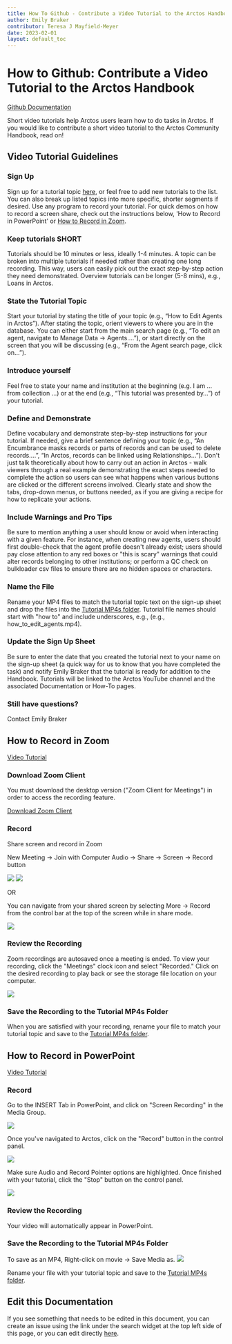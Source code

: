 ```yaml
---
title: How To Github - Contribute a Video Tutorial to the Arctos Handbook
author: Emily Braker
contributor: Teresa J Mayfield-Meyer
date: 2023-02-01
layout: default_toc
---
```

# How to Github: Contribute a Video Tutorial to the Arctos Handbook

[Github Documentation](https://handbook.arctosdb.org/documentation/github.html)

Short video tutorials help Arctos users learn how to do tasks in Arctos. If you would like to contribute a short video tutorial to the Arctos Community Handbook, read on!

## Video Tutorial Guidelines

### Sign Up

Sign up for a tutorial topic [here](https://docs.google.com/spreadsheets/d/1BESoZ0mgRgONfSNziHpeumIIlnAWtoOnXxPISgQy2mU/edit?usp=sharing), or feel free to add new tutorials to the list. You can also break up listed topics into more specific, shorter segments if desired. Use any program to record your tutorial. For quick demos on how to record a screen share, check out the instructions below, 'How to Record in PowerPoint' or [How to Record in Zoom](#How_to_Record_in_Zoom). 

### Keep tutorials **SHORT**

Tutorials should be 10 minutes or less, ideally 1-4 minutes. A topic can be broken into multiple tutorials if needed rather than creating one long recording. This way, users can easily pick out the exact step-by-step action they need demonstrated. Overview tutorials can be longer (5-8 mins), e.g., Loans in Arctos. 

### State the Tutorial Topic

Start your tutorial by stating the title of your topic (e.g., “How to Edit Agents in Arctos”). After stating the topic, orient viewers to where you are in the database. You can either start from the main search page (e.g., “To edit an agent, navigate to Manage Data -> Agents….”), or start directly on the screen that you will be discussing (e.g., “From the Agent search page, click on…”). 

### Introduce yourself

Feel free to state your name and institution at the beginning (e.g. I am ... from collection ...) or at the end (e.g., “This tutorial was presented by…”) of your tutorial. 

### Define and Demonstrate

Define vocabulary and demonstrate step-by-step instructions for your tutorial. If needed, give a brief sentence defining your topic (e.g., “An Encumbrance masks records or parts of records and can be used to delete records….”, “In Arctos, records can be linked using Relationships…”). Don't just talk theoretically about how to carry out an action in Arctos - walk viewers through a real example demonstrating the exact steps needed to complete the action so users can see what happens when various buttons are clicked or the different screens involved. Clearly state and show the tabs, drop-down menus, or buttons needed, as if you are giving a recipe for how to replicate your actions. 

### Include Warnings and Pro Tips

Be sure to mention anything a user should know or avoid when interacting with a given feature. For instance, when creating new agents, users should first double-check that the agent profile doesn't already exist; users should pay close attention to any red boxes or "this is scary" warnings that could alter records belonging to other institutions; or perform a QC check on bulkloader csv files to ensure there are no hidden spaces or characters. 

### Name the File

Rename your MP4 files to match the tutorial topic text on the sign-up sheet and drop the files into the [Tutorial MP4s folder](http://bit.ly/ArctosTutorialMP4s). Tutorial file names should start with "how to" and include underscores, e.g., (e.g., how_to_edit_agents.mp4).

### Update the Sign Up Sheet

Be sure to enter the date that you created the tutorial next to your name on the sign-up sheet (a quick way for us to know that you have completed the task) and notify Emily Braker that the tutorial is ready for addition to the Handbook. Tutorials will be linked to the Arctos YouTube channel and the associated Documentation or How-To pages. 

### Still have questions?

Contact Emily Braker

## How to Record in Zoom

<a href="https://www.youtube.com/watch?v=2j-tkShA-vY" target=_blank>Video Tutorial</a>

### Download Zoom Client 

You must download the desktop version ("Zoom Client for Meetings") in order to access the recording feature.

<a href="https://zoom.us/download" target=_blank>Download Zoom Client</a>

### Record

Share screen and record in Zoom

New Meeting -> Join with Computer Audio -> Share -> Screen -> Record button

![](https://raw.githubusercontent.com/ArctosDB/documentation-wiki/gh-pages/tutorial_images/video_tutorials/Zoom1.png) ![](https://raw.githubusercontent.com/ArctosDB/documentation-wiki/gh-pages/tutorial_images/video_tutorials/Zoom2.jpg)

OR

You can navigate from your shared screen by selecting More -> Record from the control bar at the top of the screen while in share mode.

![](https://raw.githubusercontent.com/ArctosDB/documentation-wiki/gh-pages/tutorial_images/video_tutorials/Zoom3.jpg)

### Review the Recording

Zoom recordings are autosaved once a meeting is ended. To view your recording, click the "Meetings" clock icon and select "Recorded." Click on the desired recording to play back or see the storage file location on your computer.

![](https://raw.githubusercontent.com/ArctosDB/documentation-wiki/gh-pages/tutorial_images/video_tutorials/Zoom4.png)

### Save the Recording to the Tutorial MP4s Folder

When you are satisfied with your recording, rename your file to match your tutorial topic and save to the [Tutorial MP4s folder](http://bit.ly/ArctosTutorialMP4s).

## How to Record in PowerPoint

<a href="https://www.youtube.com/watch?v=bgtUBLWm0GY" target=_blank>Video Tutorial</a>

### Record

Go to the INSERT Tab in PowerPoint, and click on "Screen Recording" in the Media Group. 

![](https://raw.githubusercontent.com/ArctosDB/documentation-wiki/gh-pages/tutorial_images/video_tutorials/PPT1.png) 

Once you've navigated to Arctos, click on the "Record" button in the control panel. 

![](https://raw.githubusercontent.com/ArctosDB/documentation-wiki/gh-pages/tutorial_images/video_tutorials/PPT2.png)

Make sure Audio and Record Pointer options are highlighted. Once finished with your tutorial, click the "Stop" button on the control panel.

![](https://raw.githubusercontent.com/ArctosDB/documentation-wiki/gh-pages/tutorial_images/video_tutorials/PPT3.png)

### Review the Recording

Your video will automatically appear in PowerPoint.

### Save the Recording to the Tutorial MP4s Folder

To save as an MP4, Right-click on movie -> Save Media as. 
![](https://raw.githubusercontent.com/ArctosDB/documentation-wiki/gh-pages/tutorial_images/video_tutorials/PPT4.png) 

Rename your file with your tutorial topic and save to the [Tutorial MP4s folder](http://bit.ly/ArctosTutorialMP4s).

## Edit this Documentation

If you see something that needs to be edited in this document, you can create an issue using the link under the search widget at the top left side of this page, or you can edit directly <a href="https://github.com/ArctosDB/documentation-wiki/edit/gh-pages/_how_to/How-To-Contribute-a-Video-Tutorial.markdown" target="_blank">here</a>.

